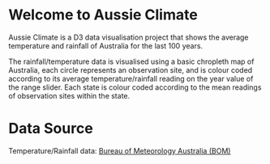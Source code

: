 # Welcome to Aussie Climate
Aussie Climate is a D3 data visualisation project that shows the average temperature and rainfall of Australia for the last 100 years.

The rainfall/temperature data is visualised using a basic chropleth map of Australia, each circle represents an observation site, and is colour coded according to its average temperature/rainfall reading on the year value of the range slider. Each state is colour coded according to the mean readings of observation sites within the state.

# Data Source
Temperature/Rainfall data: [Bureau of Meteorology Australia (BOM)](http://www.bom.gov.au/climate/change/hqsites/about-hq-site-data.shtml)
